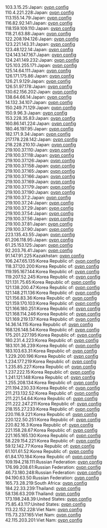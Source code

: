 103.3.15.25:Japan: [ovpn config](vpn/103_3_15_25.ovpn)  
110.4.221.228:Japan: [ovpn config](vpn/110_4_221_228.ovpn)  
113.155.14.79:Japan: [ovpn config](vpn/113_155_14_79.ovpn)  
116.82.92.141:Japan: [ovpn config](vpn/116_82_92_141.ovpn)  
118.159.109.110:Japan: [ovpn config](vpn/118_159_109_110.ovpn)  
118.21.63.88:Japan: [ovpn config](vpn/118_21_63_88.ovpn)  
122.208.194.126:Japan: [ovpn config](vpn/122_208_194_126.ovpn)  
123.221.143.31:Japan: [ovpn config](vpn/123_221_143_31.ovpn)  
123.48.122.14:Japan: [ovpn config](vpn/123_48_122_14.ovpn)  
124.143.147.167:Japan: [ovpn config](vpn/124_143_147_167.ovpn)  
124.241.149.232:Japan: [ovpn config](vpn/124_241_149_232.ovpn)  
125.103.255.171:Japan: [ovpn config](vpn/125_103_255_171.ovpn)  
125.14.64.111:Japan: [ovpn config](vpn/125_14_64_111.ovpn)  
126.171.175.86:Japan: [ovpn config](vpn/126_171_175_86.ovpn)  
126.21.9.129:Japan: [ovpn config](vpn/126_21_9_129.ovpn)  
126.51.97.178:Japan: [ovpn config](vpn/126_51_97_178.ovpn)  
130.62.156.202:Japan: [ovpn config](vpn/130_62_156_202.ovpn)  
138.64.66.14:Japan: [ovpn config](vpn/138_64_66_14.ovpn)  
14.132.34.107:Japan: [ovpn config](vpn/14_132_34_107.ovpn)  
150.249.71.129:Japan: [ovpn config](vpn/150_249_71_129.ovpn)  
150.9.96.3:Japan: [ovpn config](vpn/150_9_96_3.ovpn)  
153.228.35.83:Japan: [ovpn config](vpn/153_228_35_83.ovpn)  
160.86.141.224:Japan: [ovpn config](vpn/160_86_141_224.ovpn)  
180.46.197.95:Japan: [ovpn config](vpn/180_46_197_95.ovpn)  
182.171.9.34:Japan: [ovpn config](vpn/182_171_9_34.ovpn)  
217.178.228.142:Japan: [ovpn config](vpn/217_178_228_142.ovpn)  
218.228.210.10:Japan: [ovpn config](vpn/218_228_210_10.ovpn)  
219.100.37.110:Japan: [ovpn config](vpn/219_100_37_110.ovpn)  
219.100.37.118:Japan: [ovpn config](vpn/219_100_37_118.ovpn)  
219.100.37.126:Japan: [ovpn config](vpn/219_100_37_126.ovpn)  
219.100.37.158:Japan: [ovpn config](vpn/219_100_37_158.ovpn)  
219.100.37.165:Japan: [ovpn config](vpn/219_100_37_165.ovpn)  
219.100.37.166:Japan: [ovpn config](vpn/219_100_37_166.ovpn)  
219.100.37.169:Japan: [ovpn config](vpn/219_100_37_169.ovpn)  
219.100.37.179:Japan: [ovpn config](vpn/219_100_37_179.ovpn)  
219.100.37.190:Japan: [ovpn config](vpn/219_100_37_190.ovpn)  
219.100.37.2:Japan: [ovpn config](vpn/219_100_37_2.ovpn)  
219.100.37.24:Japan: [ovpn config](vpn/219_100_37_24.ovpn)  
219.100.37.29:Japan: [ovpn config](vpn/219_100_37_29.ovpn)  
219.100.37.54:Japan: [ovpn config](vpn/219_100_37_54.ovpn)  
219.100.37.56:Japan: [ovpn config](vpn/219_100_37_56.ovpn)  
219.100.37.81:Japan: [ovpn config](vpn/219_100_37_81.ovpn)  
219.100.37.90:Japan: [ovpn config](vpn/219_100_37_90.ovpn)  
223.135.43.55:Japan: [ovpn config](vpn/223_135_43_55.ovpn)  
61.206.118.95:Japan: [ovpn config](vpn/61_206_118_95.ovpn)  
61.25.153.125:Japan: [ovpn config](vpn/61_25_153_125.ovpn)  
92.203.76.41:Japan: [ovpn config](vpn/92_203_76_41.ovpn)  
91.147.91.225:Kazakhstan: [ovpn config](vpn/91_147_91_225.ovpn)  
106.247.65.135:Korea Republic of: [ovpn config](vpn/106_247_65_135.ovpn)  
118.37.120.200:Korea Republic of: [ovpn config](vpn/118_37_120_200.ovpn)  
119.195.167.144:Korea Republic of: [ovpn config](vpn/119_195_167_144.ovpn)  
119.207.52.245:Korea Republic of: [ovpn config](vpn/119_207_52_245.ovpn)  
121.131.75.65:Korea Republic of: [ovpn config](vpn/121_131_75_65.ovpn)  
121.138.200.47:Korea Republic of: [ovpn config](vpn/121_138_200_47.ovpn)  
121.148.211.136:Korea Republic of: [ovpn config](vpn/121_148_211_136.ovpn)  
121.156.83.36:Korea Republic of: [ovpn config](vpn/121_156_83_36.ovpn)  
121.159.170.103:Korea Republic of: [ovpn config](vpn/121_159_170_103.ovpn)  
121.166.180.251:Korea Republic of: [ovpn config](vpn/121_166_180_251.ovpn)  
121.168.114.246:Korea Republic of: [ovpn config](vpn/121_168_114_246.ovpn)  
121.169.219.137:Korea Republic of: [ovpn config](vpn/121_169_219_137.ovpn)  
14.36.14.115:Korea Republic of: [ovpn config](vpn/14_36_14_115.ovpn)  
168.126.148.54:Korea Republic of: [ovpn config](vpn/168_126_148_54.ovpn)  
175.201.227.195:Korea Republic of: [ovpn config](vpn/175_201_227_195.ovpn)  
180.231.4.223:Korea Republic of: [ovpn config](vpn/180_231_4_223.ovpn)  
183.101.36.239:Korea Republic of: [ovpn config](vpn/183_101_36_239.ovpn)  
183.103.63.31:Korea Republic of: [ovpn config](vpn/183_103_63_31.ovpn)  
1.229.200.196:Korea Republic of: [ovpn config](vpn/1_229_200_196.ovpn)  
1.234.177.219:Korea Republic of: [ovpn config](vpn/1_234_177_219.ovpn)  
1.235.85.227:Korea Republic of: [ovpn config](vpn/1_235_85_227.ovpn)  
1.237.222.15:Korea Republic of: [ovpn config](vpn/1_237_222_15.ovpn)  
1.241.121.148:Korea Republic of: [ovpn config](vpn/1_241_121_148.ovpn)  
1.255.208.134:Korea Republic of: [ovpn config](vpn/1_255_208_134.ovpn)  
211.194.230.33:Korea Republic of: [ovpn config](vpn/211_194_230_33.ovpn)  
211.213.132.52:Korea Republic of: [ovpn config](vpn/211_213_132_52.ovpn)  
211.221.54.64:Korea Republic of: [ovpn config](vpn/211_221_54_64.ovpn)  
211.222.247.211:Korea Republic of: [ovpn config](vpn/211_222_247_211.ovpn)  
218.155.27.233:Korea Republic of: [ovpn config](vpn/218_155_27_233.ovpn)  
220.116.9.221:Korea Republic of: [ovpn config](vpn/220_116_9_221.ovpn)  
220.122.50.251:Korea Republic of: [ovpn config](vpn/220_122_50_251.ovpn)  
220.82.16.3:Korea Republic of: [ovpn config](vpn/220_82_16_3.ovpn)  
221.158.28.67:Korea Republic of: [ovpn config](vpn/221_158_28_67.ovpn)  
221.165.165.130:Korea Republic of: [ovpn config](vpn/221_165_165_130.ovpn)  
58.229.154.221:Korea Republic of: [ovpn config](vpn/58_229_154_221.ovpn)  
59.12.142.77:Korea Republic of: [ovpn config](vpn/59_12_142_77.ovpn)  
61.101.61.52:Korea Republic of: [ovpn config](vpn/61_101_61_52.ovpn)  
61.84.170.184:Korea Republic of: [ovpn config](vpn/61_84_170_184.ovpn)  
109.194.218.111:Russian Federation: [ovpn config](vpn/109_194_218_111.ovpn)  
176.99.208.61:Russian Federation: [ovpn config](vpn/176_99_208_61.ovpn)  
46.73.180.248:Russian Federation: [ovpn config](vpn/46_73_180_248.ovpn)  
94.190.63.50:Russian Federation: [ovpn config](vpn/94_190_63_50.ovpn)  
165.73.28.219:South Africa: [ovpn config](vpn/165_73_28_219.ovpn)  
184.22.33.239:Thailand: [ovpn config](vpn/184_22_33_239.ovpn)  
58.136.63.209:Thailand: [ovpn config](vpn/58_136_63_209.ovpn)  
173.198.248.39:United States: [ovpn config](vpn/173_198_248_39.ovpn)  
75.85.43.117:United States: [ovpn config](vpn/75_85_43_117.ovpn)  
113.22.152.228:Viet Nam: [ovpn config](vpn/113_22_152_228.ovpn)  
115.73.237.165:Viet Nam: [ovpn config](vpn/115_73_237_165.ovpn)  
42.115.203.201:Viet Nam: [ovpn config](vpn/42_115_203_201.ovpn)  
